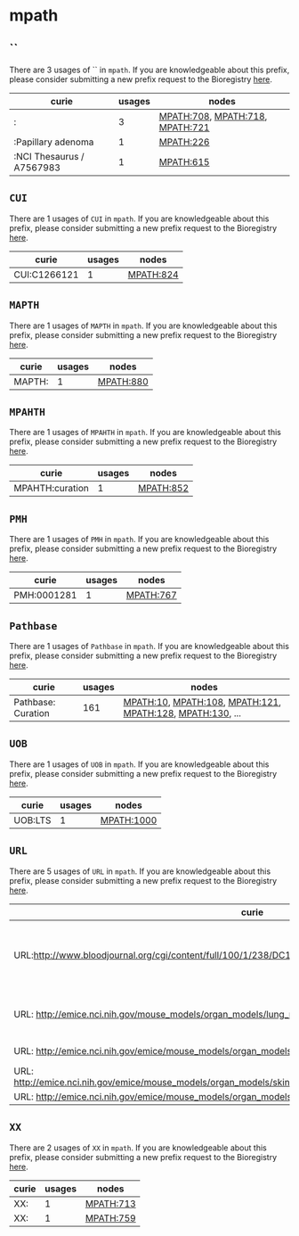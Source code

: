# mpath

## ``

There are 3 usages of `` in `mpath`.
If you are knowledgeable about this prefix, please consider submitting a new prefix
request to the Bioregistry [here](https://github.com/biopragmatics/bioregistry/issues/new?assignees=cthoyt&labels=New%2CPrefix&template=new-prefix.yml&title=%5BResource%5D%3A%20).

| curie                     |   usages | nodes                                                                                                                                                               |
|---------------------------|----------|---------------------------------------------------------------------------------------------------------------------------------------------------------------------|
| :                         |        3 | [MPATH:708](http://purl.obolibrary.org/obo/MPATH_708), [MPATH:718](http://purl.obolibrary.org/obo/MPATH_718), [MPATH:721](http://purl.obolibrary.org/obo/MPATH_721) |
| :Papillary adenoma        |        1 | [MPATH:226](http://purl.obolibrary.org/obo/MPATH_226)                                                                                                               |
| :NCI Thesaurus / A7567983 |        1 | [MPATH:615](http://purl.obolibrary.org/obo/MPATH_615)                                                                                                               |

## `CUI`

There are 1 usages of `CUI` in `mpath`.
If you are knowledgeable about this prefix, please consider submitting a new prefix
request to the Bioregistry [here](https://github.com/biopragmatics/bioregistry/issues/new?assignees=cthoyt&labels=New%2CPrefix&template=new-prefix.yml&title=%5BResource%5D%3A%20CUI).

| curie        |   usages | nodes                                                 |
|--------------|----------|-------------------------------------------------------|
| CUI:C1266121 |        1 | [MPATH:824](http://purl.obolibrary.org/obo/MPATH_824) |

## `MAPTH`

There are 1 usages of `MAPTH` in `mpath`.
If you are knowledgeable about this prefix, please consider submitting a new prefix
request to the Bioregistry [here](https://github.com/biopragmatics/bioregistry/issues/new?assignees=cthoyt&labels=New%2CPrefix&template=new-prefix.yml&title=%5BResource%5D%3A%20MAPTH).

| curie              |   usages | nodes                                                 |
|--------------------|----------|-------------------------------------------------------|
| MAPTH:<new dbxref> |        1 | [MPATH:880](http://purl.obolibrary.org/obo/MPATH_880) |

## `MPAHTH`

There are 1 usages of `MPAHTH` in `mpath`.
If you are knowledgeable about this prefix, please consider submitting a new prefix
request to the Bioregistry [here](https://github.com/biopragmatics/bioregistry/issues/new?assignees=cthoyt&labels=New%2CPrefix&template=new-prefix.yml&title=%5BResource%5D%3A%20MPAHTH).

| curie           |   usages | nodes                                                 |
|-----------------|----------|-------------------------------------------------------|
| MPAHTH:curation |        1 | [MPATH:852](http://purl.obolibrary.org/obo/MPATH_852) |

## `PMH`

There are 1 usages of `PMH` in `mpath`.
If you are knowledgeable about this prefix, please consider submitting a new prefix
request to the Bioregistry [here](https://github.com/biopragmatics/bioregistry/issues/new?assignees=cthoyt&labels=New%2CPrefix&template=new-prefix.yml&title=%5BResource%5D%3A%20PMH).

| curie       |   usages | nodes                                                 |
|-------------|----------|-------------------------------------------------------|
| PMH:0001281 |        1 | [MPATH:767](http://purl.obolibrary.org/obo/MPATH_767) |

## `Pathbase`

There are 1 usages of `Pathbase` in `mpath`.
If you are knowledgeable about this prefix, please consider submitting a new prefix
request to the Bioregistry [here](https://github.com/biopragmatics/bioregistry/issues/new?assignees=cthoyt&labels=New%2CPrefix&template=new-prefix.yml&title=%5BResource%5D%3A%20Pathbase).

| curie              |   usages | nodes                                                                                                                                                                                                                                                                                |
|--------------------|----------|--------------------------------------------------------------------------------------------------------------------------------------------------------------------------------------------------------------------------------------------------------------------------------------|
| Pathbase: Curation |      161 | [MPATH:10](http://purl.obolibrary.org/obo/MPATH_10), [MPATH:108](http://purl.obolibrary.org/obo/MPATH_108), [MPATH:121](http://purl.obolibrary.org/obo/MPATH_121), [MPATH:128](http://purl.obolibrary.org/obo/MPATH_128), [MPATH:130](http://purl.obolibrary.org/obo/MPATH_130), ... |

## `UOB`

There are 1 usages of `UOB` in `mpath`.
If you are knowledgeable about this prefix, please consider submitting a new prefix
request to the Bioregistry [here](https://github.com/biopragmatics/bioregistry/issues/new?assignees=cthoyt&labels=New%2CPrefix&template=new-prefix.yml&title=%5BResource%5D%3A%20UOB).

| curie   |   usages | nodes                                                   |
|---------|----------|---------------------------------------------------------|
| UOB:LTS |        1 | [MPATH:1000](http://purl.obolibrary.org/obo/MPATH_1000) |

## `URL`

There are 5 usages of `URL` in `mpath`.
If you are knowledgeable about this prefix, please consider submitting a new prefix
request to the Bioregistry [here](https://github.com/biopragmatics/bioregistry/issues/new?assignees=cthoyt&labels=New%2CPrefix&template=new-prefix.yml&title=%5BResource%5D%3A%20URL).

| curie                                                                                                       |   usages | nodes                                                                                                                                                                                                                                                                                  |
|-------------------------------------------------------------------------------------------------------------|----------|----------------------------------------------------------------------------------------------------------------------------------------------------------------------------------------------------------------------------------------------------------------------------------------|
| URL:http://www.bloodjournal.org/cgi/content/full/100/1/238/DC1/2                                            |       21 | [MPATH:337](http://purl.obolibrary.org/obo/MPATH_337), [MPATH:340](http://purl.obolibrary.org/obo/MPATH_340), [MPATH:341](http://purl.obolibrary.org/obo/MPATH_341), [MPATH:342](http://purl.obolibrary.org/obo/MPATH_342), [MPATH:496](http://purl.obolibrary.org/obo/MPATH_496), ... |
| URL: http://emice.nci.nih.gov/mouse_models/organ_models/lung_models/murinecancer/tumorclass                 |        4 | [MPATH:272](http://purl.obolibrary.org/obo/MPATH_272), [MPATH:273](http://purl.obolibrary.org/obo/MPATH_273), [MPATH:371](http://purl.obolibrary.org/obo/MPATH_371), [MPATH:552](http://purl.obolibrary.org/obo/MPATH_552)                                                             |
| URL: http://emice.nci.nih.gov/emice/mouse_models/organ_models/hema_models/hema_mouse_class                  |        2 | [MPATH:530](http://purl.obolibrary.org/obo/MPATH_530), [MPATH:532](http://purl.obolibrary.org/obo/MPATH_532)                                                                                                                                                                           |
| URL: http://emice.nci.nih.gov/emice/mouse_models/organ_models/skin_models/malignant_melanoma#melanoma_table |        1 | [MPATH:359](http://purl.obolibrary.org/obo/MPATH_359)                                                                                                                                                                                                                                  |
| URL: http://emice.nci.nih.gov/emice/mouse_models/organ_models/prostate_models/path_class_mouse              |        1 | [MPATH:488](http://purl.obolibrary.org/obo/MPATH_488)                                                                                                                                                                                                                                  |

## `XX`

There are 2 usages of `XX` in `mpath`.
If you are knowledgeable about this prefix, please consider submitting a new prefix
request to the Bioregistry [here](https://github.com/biopragmatics/bioregistry/issues/new?assignees=cthoyt&labels=New%2CPrefix&template=new-prefix.yml&title=%5BResource%5D%3A%20XX).

| curie           |   usages | nodes                                                 |
|-----------------|----------|-------------------------------------------------------|
| XX:<new dbxref> |        1 | [MPATH:713](http://purl.obolibrary.org/obo/MPATH_713) |
| XX:<new xref>   |        1 | [MPATH:759](http://purl.obolibrary.org/obo/MPATH_759) |


